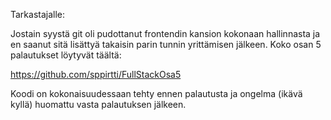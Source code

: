 Tarkastajalle:

Jostain syystä git oli pudottanut frontendin kansion kokonaan hallinnasta ja en saanut sitä lisättyä takaisin parin tunnin yrittämisen jälkeen. Koko osan 5 palautukset löytyvät täältä:

https://github.com/sppirtti/FullStackOsa5

Koodi on kokonaisuudessaan tehty ennen palautusta ja ongelma (ikävä kyllä) huomattu vasta palautuksen jälkeen.
